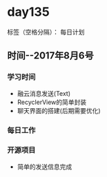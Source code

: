 # day135

标签（空格分隔）： 每日计划


## 时间--2017年8月6号


### 学习时间<br>
* 融云消息发送(Text)
* RecyclerView的简单封装
* 聊天界面的搭建(后期需要优化)

### 每日工作<br>


### 开源项目
* 简单的发送信息完成
